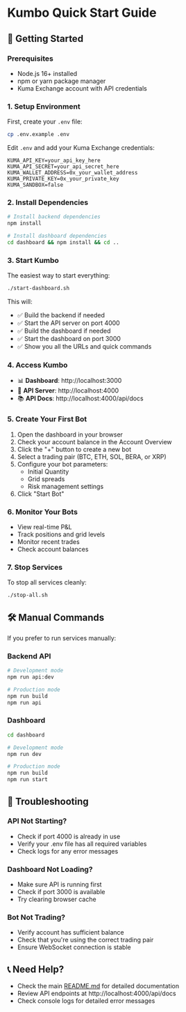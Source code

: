 # Kumbo Quick Start Guide

## 🚀 Getting Started

### Prerequisites
- Node.js 16+ installed
- npm or yarn package manager
- Kuma Exchange account with API credentials

### 1. Setup Environment

First, create your `.env` file:
```bash
cp .env.example .env
```

Edit `.env` and add your Kuma Exchange credentials:
```env
KUMA_API_KEY=your_api_key_here
KUMA_API_SECRET=your_api_secret_here
KUMA_WALLET_ADDRESS=0x_your_wallet_address
KUMA_PRIVATE_KEY=0x_your_private_key
KUMA_SANDBOX=false
```

### 2. Install Dependencies

```bash
# Install backend dependencies
npm install

# Install dashboard dependencies
cd dashboard && npm install && cd ..
```

### 3. Start Kumbo

The easiest way to start everything:
```bash
./start-dashboard.sh
```

This will:
- ✅ Build the backend if needed
- ✅ Start the API server on port 4000
- ✅ Build the dashboard if needed
- ✅ Start the dashboard on port 3000
- ✅ Show you all the URLs and quick commands

### 4. Access Kumbo

- 📊 **Dashboard**: http://localhost:3000
- 🔧 **API Server**: http://localhost:4000
- 📚 **API Docs**: http://localhost:4000/api/docs

### 5. Create Your First Bot

1. Open the dashboard in your browser
2. Check your account balance in the Account Overview
3. Click the "+" button to create a new bot
4. Select a trading pair (BTC, ETH, SOL, BERA, or XRP)
5. Configure your bot parameters:
   - Initial Quantity
   - Grid spreads
   - Risk management settings
6. Click "Start Bot"

### 6. Monitor Your Bots

- View real-time P&L
- Track positions and grid levels
- Monitor recent trades
- Check account balances

### 7. Stop Services

To stop all services cleanly:
```bash
./stop-all.sh
```

## 🛠️ Manual Commands

If you prefer to run services manually:

### Backend API
```bash
# Development mode
npm run api:dev

# Production mode
npm run build
npm run api
```

### Dashboard
```bash
cd dashboard

# Development mode
npm run dev

# Production mode
npm run build
npm run start
```

## 🔧 Troubleshooting

### API Not Starting?
- Check if port 4000 is already in use
- Verify your .env file has all required variables
- Check logs for any error messages

### Dashboard Not Loading?
- Make sure API is running first
- Check if port 3000 is available
- Try clearing browser cache

### Bot Not Trading?
- Verify account has sufficient balance
- Check that you're using the correct trading pair
- Ensure WebSocket connection is stable

## 📞 Need Help?

- Check the main [README.md](README.md) for detailed documentation
- Review API endpoints at http://localhost:4000/api/docs
- Check console logs for detailed error messages 